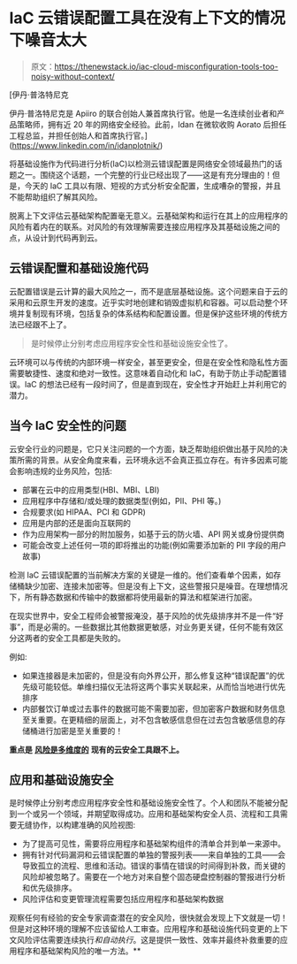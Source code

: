 # IaC 云错误配置工具在没有上下文的情况下噪音太大

> 原文：<https://thenewstack.io/iac-cloud-misconfiguration-tools-too-noisy-without-context/>

[](https://www.linkedin.com/in/idanplotnik/)

 [伊丹·普洛特尼克

伊丹·普洛特尼克是 Apiiro 的联合创始人兼首席执行官。他是一名连续创业者和产品策略师，拥有近 20 年的网络安全经验。此前，Idan 在微软收购 Aorato 后担任工程总监，并担任创始人和首席执行官。](https://www.linkedin.com/in/idanplotnik/) [](https://www.linkedin.com/in/idanplotnik/)

将基础设施作为代码进行分析(IaC)以检测云错误配置是网络安全领域最热门的话题之一。围绕这个话题，一个完整的行业已经出现了——这是有充分理由的！但是，今天的 IaC 工具以有限、短视的方式分析安全配置，生成嘈杂的警报，并且不能帮助组织了解其风险。

脱离上下文评估云基础架构配置毫无意义。云基础架构和运行在其上的应用程序的风险有着内在的联系。对风险的有效理解需要连接应用程序及其基础设施之间的点，从设计到代码再到云。

## **云错误配置和基础设施代码**

云配置错误是云计算的最大风险之一，而不是底层基础设施。这个问题来自于云的采用和云原生开发的速度。近乎实时地创建和销毁虚拟机和容器。可以启动整个环境并复制现有环境，包括复杂的体系结构和配置设置。但是保护这些环境的传统方法已经跟不上了。

> 是时候停止分别考虑应用程序安全性和基础设施安全性了。

云环境可以与传统的内部环境一样安全，甚至更安全，但是在安全性和隐私性方面需要敏捷性、速度和绝对一致性。这意味着自动化和 IaC，有助于防止手动配置错误。IaC 的想法已经有一段时间了，但是直到现在，安全性才开始赶上并利用它的潜力。

## **当今 IaC 安全性的问题**

云安全行业的问题是，它只关注问题的一个方面，缺乏帮助组织做出基于风险的决策所需的背景。从安全角度来看，云环境永远不会真正孤立存在。有许多因素可能会影响违规的业务风险，包括:

*   部署在云中的应用类型(HBI、MBI、LBI) 
*   应用程序中存储和/或处理的数据类型(例如，PII、PHI 等。) 
*   合规要求(如 HIPAA、PCI 和 GDPR) 
*   应用是内部的还是面向互联网的 
*   作为应用架构一部分的附加服务，如基于云的防火墙、API 网关或身份提供商 
*   可能会改变上述任何一项的即将推出的功能(例如需要添加新的 PII 字段的用户故事) 

检测 IaC 云错误配置的当前解决方案的关键是一维的。他们查看单个因素，如存储桶缺少加密、连接未加密等。但是没有上下文，这些警报只是噪音。在理想情况下，所有静态数据和传输中的数据都将使用最新的算法和框架进行加密。

在现实世界中，安全工程师会被警报[](https://apiiro.com/security-alerts-dont-developers-have-something-better-to-do-with-their-time/)淹没，基于风险的优先级排序并不是一件“好事”，而是必需的。一些数据比其他数据更敏感，对业务更关键，任何不能有效区分这两者的安全工具都是失败的。

例如:

*   如果连接器是未加密的，但是没有向外界公开，那么修复这种“错误配置”的优先级可能较低。单维扫描仪无法将这两个事实关联起来，从而恰当地进行优先排序
*   内部餐饮订单或过去事件的数据可能不需要加密，但加密客户数据和财务信息至关重要。在更精细的层面上，对不包含敏感信息但在过去包含敏感信息的存储桶进行加密是至关重要的！

**重点是** [**风险是多维度的**](https://apiiro.com/code-risk-is-multi-dimensional/) **现有的云安全工具跟不上。**

## **应用和基础设施安全**

是时候停止分别考虑应用程序安全性和基础设施安全性了。个人和团队不能被分配到一个或另一个领域，并期望取得成功。应用和基础架构安全人员、流程和工具需要无缝协作，以构建准确的风险视图:

*   为了提高可见性，需要将应用程序和基础架构组件的清单合并到单一来源中。
*   拥有针对代码漏洞和云错误配置的单独的警报列表——来自单独的工具——会导致孤立的流程、思维和活动。错误的事情在错误的时间得到补救，而关键的风险却被忽略了。需要在一个地方对来自整个固态硬盘控制器的警报进行分析和优先级排序。
*   风险评估和变更管理流程需要包括应用程序和基础架构数据

观察任何有经验的安全专家调查潜在的安全风险，很快就会发现上下文就是一切！但是对这种环境的理解不应该留给人工审查。应用程序和基础设施代码变更的上下文风险评估需要连续执行*和自动执行*。这是提供一致性、效率并最终补救重要的应用程序和基础架构风险的唯一方法。**

**<svg xmlns:xlink="http://www.w3.org/1999/xlink" viewBox="0 0 68 31" version="1.1"><title>Group</title> <desc>Created with Sketch.</desc></svg>**